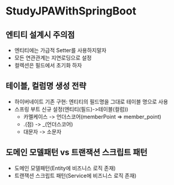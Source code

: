 # StudyJPAWithSpringBoot

## 엔티티 설계시 주의점
* 엔티티에는 가급적 Setter를 사용하지말자
* 모든 연관관계는 지연로딩으로 설정
* 컬렉션은 필드에서 초기화 하자

## 테이블, 컬럼명 생성 전략
* 하이버네이트 기존 구현: 엔티티의 필드명을 그대로 테이블 명으로 사용
* 스프링 부트 신규 설정(엔티티(필드)->테이블(컬럼))
  * 카멜케이스 -> 언더스코어(memberPoint => member_point)
  * .(점) -> _(언더스코어)
  * 대문자 -> 소문자
  
## 도메인 모델패턴 vs 트랜잭션 스크립트 패턴
 * 도메인 모델패턴(Entity에 비즈니스 로직 존재)
 * 트랜잭션 스크립트 패턴(Service에 비즈니스 로직 존재)